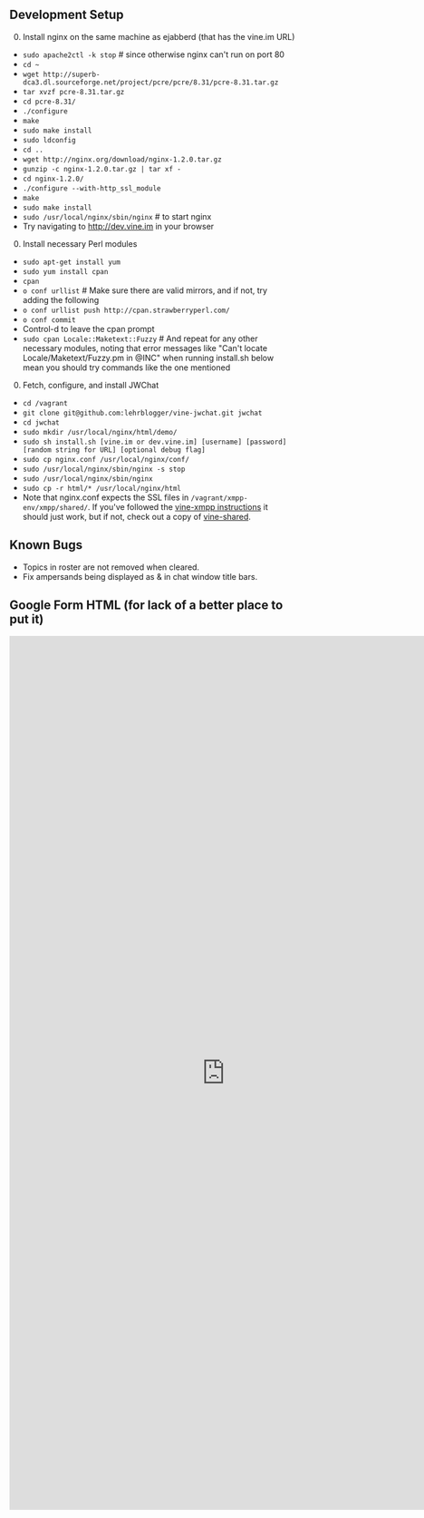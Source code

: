 Development Setup
----------
0. Install nginx on the same machine as ejabberd (that has the vine.im URL)
  * `sudo apache2ctl -k stop`  # since otherwise nginx can't run on port 80
  * `cd ~`
  * `wget http://superb-dca3.dl.sourceforge.net/project/pcre/pcre/8.31/pcre-8.31.tar.gz`
  * `tar xvzf pcre-8.31.tar.gz `
  * `cd pcre-8.31/`
  * `./configure`
  * `make`
  * `sudo make install`
  * `sudo ldconfig`
  * `cd ..`
  * `wget http://nginx.org/download/nginx-1.2.0.tar.gz`
  * `gunzip -c nginx-1.2.0.tar.gz | tar xf -`
  * `cd nginx-1.2.0/`
  * `./configure --with-http_ssl_module`
  * `make`
  * `sudo make install`
  * `sudo /usr/local/nginx/sbin/nginx`  # to start nginx
  * Try navigating to http://dev.vine.im in your browser
0. Install necessary Perl modules
  * `sudo apt-get install yum`
  * `sudo yum install cpan`
  * `cpan`
  * `o conf urllist`  # Make sure there are valid mirrors, and if not, try adding the following
  * `o conf urllist push http://cpan.strawberryperl.com/`
  * `o conf commit`
  * Control-d to leave the cpan prompt
  * `sudo cpan Locale::Maketext::Fuzzy`  # And repeat for any other necessary modules, noting that error messages like "Can't locate Locale/Maketext/Fuzzy.pm in @INC" when running install.sh below mean you should try commands like the one mentioned
0. Fetch, configure, and install JWChat
  * `cd /vagrant`
  * `git clone git@github.com:lehrblogger/vine-jwchat.git jwchat`
  * `cd jwchat`
  * `sudo mkdir /usr/local/nginx/html/demo/`
  * `sudo sh install.sh [vine.im or dev.vine.im] [username] [password] [random string for URL] [optional debug flag]`
  * `sudo cp nginx.conf /usr/local/nginx/conf/`
  * `sudo /usr/local/nginx/sbin/nginx -s stop`
  * `sudo /usr/local/nginx/sbin/nginx`
  * `sudo cp -r html/* /usr/local/nginx/html`
  * Note that nginx.conf expects the SSL files in `/vagrant/xmpp-env/xmpp/shared/`. If you've followed the [vine-xmpp instructions](https://github.com/lehrblogger/vine-xmpp/blob/leaves-edges/README.md) it should just work, but if not, check out a copy of [vine-shared](https://github.com/lehrblogger/vine-shared/).

Known Bugs
----------
  * Topics in roster are not removed when cleared.
  * Fix ampersands being displayed as &amp; in chat window title bars.

Google Form HTML (for lack of a better place to put it)
----------
<!DOCTYPE html>
<html lang="en">
	<head>
		<meta charset="utf-8" />
		<title>Vine.IM</title>
	</head>
	<body>
		<iframe src="https://docs.google.com/spreadsheet/embeddedform?formkey=dEduRlNBODVMMjBqZE8xdmZTYWc3aHc6MQ" width="760" height="1541" frameborder="0" marginheight="0" marginwidth="0">Loading...</iframe>
	</body>
</html>
